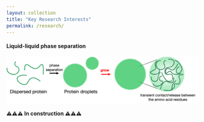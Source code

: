 ```yaml
---
layout: collection
title: "Key Research Interests"
permalink: /research/
---
```

#### Liquid-liquid phase separation
![Liquid-liquid phase separation (LLPS)](/assets/images/research/research_LLPS_1.png)

**⚠️⚠️⚠️ In construction ⚠️⚠️⚠️**